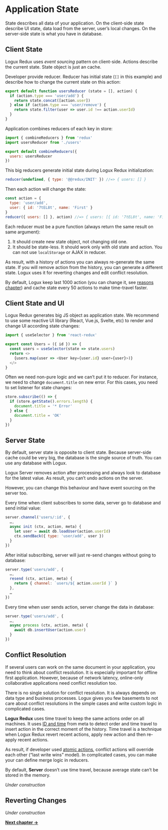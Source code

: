# Application State

State describes all data of your application. On the client-side state describe UI state, data load from the server, user’s local changes. On the server-side state is what you have in database.


## Client State

Logux Redux uses *event sourcing* pattern on client-side. Actions describe the current state. State object is just an cache.

Developer provide reducer. Reducer has initial state (`[]` in this example) and describe how to change the current state on this action:

```js
export default function usersReducer (state = [], action) {
  if (action.type === 'user/add') {
    return state.concat([action.user])
  } else if (action.type === 'user/remove') {
    return state.filter(user => user.id !== action.userId)
  }
}
```

Application combines reducers of each key in store:

```js
import { combineReducers } from 'redux'
import usersReducer from './users'

export default combineReducers({
  users: usersReducer
})
```

This big reducers generate initial state during Logux Redux initialization:

```js
reducer(undefined, { type: '@@redux/INIT' }) //=> { users: [] }
```

Then each action will change the state:

```js
const action = {
  type: 'user/add',
  user: { id: '7tEL8t', name: 'First' }
}
reducer({ users: [] }, action) //=> { users: [{ id: '7tEL8t', name: 'First' }] }
```

Each reducer must be a pure function (always return the same result on same argument):

1. It should create new state object, not changing old one.
2. It should be state-less. It should work only with old state and action. You can not use `localStorage` or AJAX in reducer.

As result, with a history of actions you can always re-generate the same state. If you will remove action from the history, you can generate a different state. Logux uses it for reverting changes and edit conflict resolution.

By default, Logux keep last 1000 action (you can change it, see [reasons chapter]) and cache state every 50 actions to make time-travel faster.

[reasons chapter]: ./6-reasons.md

## Client State and UI

Logux Redux generates big JS object as application state. We recommend to use some reactive UI library (React, Vue.js, Svelte, etc) to render and change UI according state changes:

```js
import { useSelector } from 'react-redux'

export const Users = ({ id }) => {
  const users = useSelector(state => state.users)
  return <>
    {users.map(user => <User key={user.id} user={user}>)}
  </>
}
```

Often we need non-pure logic and we can’t put it to reducer. For instance, we need to change `document.title` on new error. For this cases, you need to set listener for state changes:

```js
store.subscribe(() => {
  if (store.getState().errors.length) {
    document.title = '* Error'
  } else {
    document.title = 'OK'
  }
})
```


## Server State

By default, server state is opposite to client state. Because server-side cache could be very big, the database is the single source of truth. You can use any database with Logux.

Logux Server removes action after processing and always look to database for the latest value. As result, you can’t undo actions on the server.

However, you can change this behaviour and have event sourcing on the server too.

Every time when client subscribes to some data, server go to database and send initial value:

```js
server.channel('users/:id', {
  …,
  async init (ctx, action, meta) {
    let user = await db.loadUser(action.userId)
    ctx.sendBack({ type: 'user/add', user })
  }
})
```

After initial subscribing, server will just re-send changes without going to database:

```js
server.type('users/add', {
  …,
  resend (ctx, action, meta) {
    return { channel: `users/${ action.userId }` }
  },
  …
})
```

Every time when user sends action, server change the data in database:

```js
server.type('users/add', {
  …,
  async process (ctx, action, meta) {
    await db.insertUser(action.user)
  }
})
```


## Conflict Resolution

If several users can work on the same document in your application, you need to think about conflict resolution. It is especially important for offline first application. However, because of network latency, online-only collaborative applications need conflict resolution too.

There is no single solution for conflict resolution. It is always depends on data type and business processes. Logux gives you few basements to not care about conflict resolutions in the simple cases and write custom logic in complicated cases.

**Logux Redux** uses time travel to keep the same actions order on all machines. It uses [ID and time] from meta to detect order and time travel to insert action in the correct moment of the history. Time travel is a technique when Logux Redux revert recent actions, apply new action and then re-apply recent actions.

As result, if developer used [atomic actions], conflict actions will override each other (“last write wins” model). In complicated cases, you can make your can define merge logic in reducers.

By default, **Server** doesn’t use time travel, because average state can’t be stored in the memory.

*Under construction*

[atomic actions]: ./2-actions.md#atomic-actions
[ID and time]: ./3-meta.md#id-and-time


## Reverting Changes

*Under construction*

**[Next chapter →](./5-subscription.md)**
